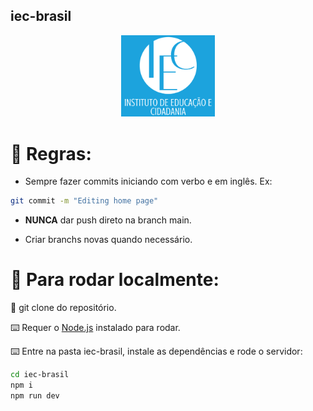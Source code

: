## iec-brasil
<p align="center">
  <img alt="logo" src="/public/iec.png" width="150px" />
</p>

# 📜 Regras:

- Sempre fazer commits iniciando com verbo e em inglês. Ex:

```sh
git commit -m "Editing home page"
```

- **NUNCA** dar push direto na branch main.

- Criar branchs novas quando necessário.



# 🧵  Para rodar localmente:

🧬 git clone do repositório.

⌨️ Requer o [Node.js](https://nodejs.org/) instalado para rodar.

⌨️ Entre na pasta iec-brasil, instale as dependências e rode o servidor:

```sh
cd iec-brasil
npm i
npm run dev
```
